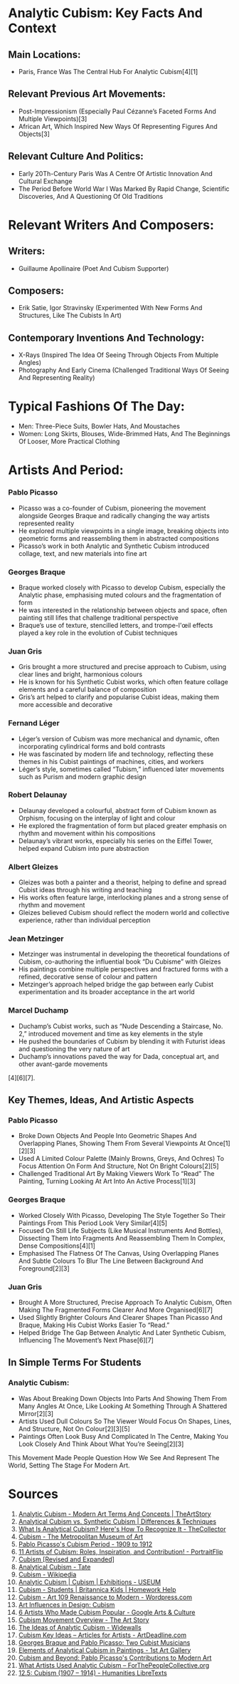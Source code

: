 # Analytic Cubism: Key Facts And Context

## Main Locations: 
- Paris, France Was The Central Hub For Analytic Cubism[4][1]

## Relevant Previous Art Movements: 
- Post-Impressionism (Especially Paul Cézanne’s Faceted Forms And Multiple Viewpoints)[3]
- African Art, Which Inspired New Ways Of Representing Figures And Objects[3]

## Relevant Culture And Politics: 
- Early 20Th-Century Paris Was A Centre Of Artistic Innovation And Cultural Exchange
- The Period Before World War I Was Marked By Rapid Change, Scientific Discoveries, And A Questioning Of Old Traditions

# Relevant Writers And Composers:

 
## Writers:
- Guillaume Apollinaire (Poet And Cubism Supporter)

## Composers:
- Erik Satie, Igor Stravinsky (Experimented With New Forms And Structures, Like The Cubists In Art)

## Contemporary Inventions And Technology: 
- X-Rays (Inspired The Idea Of Seeing Through Objects From Multiple Angles)
- Photography And Early Cinema (Challenged Traditional Ways Of Seeing And Representing Reality)

# Typical Fashions Of The Day: 
- Men: Three-Piece Suits, Bowler Hats, And Moustaches
- Women:  Long Skirts, Blouses, Wide-Brimmed Hats, And The Beginnings Of Looser, More Practical Clothing


# Artists And Period:  
### Pablo Picasso
- Picasso was a co-founder of Cubism, pioneering the movement alongside Georges Braque and radically changing the way artists represented reality
- He explored multiple viewpoints in a single image, breaking objects into geometric forms and reassembling them in abstracted compositions
- Picasso’s work in both Analytic and Synthetic Cubism introduced collage, text, and new materials into fine art

### Georges Braque
- Braque worked closely with Picasso to develop Cubism, especially the Analytic phase, emphasising muted colours and the fragmentation of form
- He was interested in the relationship between objects and space, often painting still lifes that challenge traditional perspective
- Braque’s use of texture, stencilled letters, and trompe-l'œil effects played a key role in the evolution of Cubist techniques

### Juan Gris
- Gris brought a more structured and precise approach to Cubism, using clear lines and bright, harmonious colours
- He is known for his Synthetic Cubist works, which often feature collage elements and a careful balance of composition
- Gris’s art helped to clarify and popularise Cubist ideas, making them more accessible and decorative

### Fernand Léger
- Léger’s version of Cubism was more mechanical and dynamic, often incorporating cylindrical forms and bold contrasts
- He was fascinated by modern life and technology, reflecting these themes in his Cubist paintings of machines, cities, and workers
- Léger’s style, sometimes called “Tubism,” influenced later movements such as Purism and modern graphic design

### Robert Delaunay
- Delaunay developed a colourful, abstract form of Cubism known as Orphism, focusing on the interplay of light and colour
- He explored the fragmentation of form but placed greater emphasis on rhythm and movement within his compositions
- Delaunay’s vibrant works, especially his series on the Eiffel Tower, helped expand Cubism into pure abstraction

### Albert Gleizes
- Gleizes was both a painter and a theorist, helping to define and spread Cubist ideas through his writing and teaching
- His works often feature large, interlocking planes and a strong sense of rhythm and movement
- Gleizes believed Cubism should reflect the modern world and collective experience, rather than individual perception

### Jean Metzinger
- Metzinger was instrumental in developing the theoretical foundations of Cubism, co-authoring the influential book “Du Cubisme” with Gleizes
- His paintings combine multiple perspectives and fractured forms with a refined, decorative sense of colour and pattern
- Metzinger’s approach helped bridge the gap between early Cubist experimentation and its broader acceptance in the art world

### Marcel Duchamp
- Duchamp’s Cubist works, such as “Nude Descending a Staircase, No. 2,” introduced movement and time as key elements in the style
- He pushed the boundaries of Cubism by blending it with Futurist ideas and questioning the very nature of art
- Duchamp’s innovations paved the way for Dada, conceptual art, and other avant-garde movements


[4][6][7].



## Key Themes, Ideas, And Artistic Aspects

### Pablo Picasso

- Broke Down Objects And People Into Geometric Shapes And Overlapping Planes, Showing Them From Several Viewpoints At Once[1][2][3]
- Used A Limited Colour Palette (Mainly Browns, Greys, And Ochres) To Focus Attention On Form And Structure, Not On Bright Colours[2][5]
- Challenged Traditional Art By Making Viewers Work To “Read” The Painting, Turning Looking At Art Into An Active Process[1][3]

### Georges Braque

- Worked Closely With Picasso, Developing The Style Together So Their Paintings From This Period Look Very Similar[4][5]
- Focused On Still Life Subjects (Like Musical Instruments And Bottles), Dissecting Them Into Fragments And Reassembling Them In Complex, Dense Compositions[4][1]
- Emphasised The Flatness Of The Canvas, Using Overlapping Planes And Subtle Colours To Blur The Line Between Background And Foreground[2][3]

### Juan Gris

- Brought A More Structured, Precise Approach To Analytic Cubism, Often Making The Fragmented Forms Clearer And More Organised[6][7]
- Used Slightly Brighter Colours And Clearer Shapes Than Picasso And Braque, Making His Cubist Works Easier To “Read.”
- Helped Bridge The Gap Between Analytic And Later Synthetic Cubism, Influencing The Movement’s Next Phase[6][7]



## In Simple Terms For Students


### Analytic Cubism:
- Was About Breaking Down Objects Into Parts And Showing Them From Many Angles At Once, Like Looking At Something Through A Shattered Mirror[2][3]
- Artists Used Dull Colours So The Viewer Would Focus On Shapes, Lines, And Structure, Not On Colour[2][3][5]
- Paintings Often Look Busy And Complicated In The Centre, Making You Look Closely And Think About What You’re Seeing[2][3]

This Movement Made People Question How We See And Represent The World, Setting The Stage For Modern Art.

# Sources
1. [Analytic Cubism - Modern Art Terms And Concepts | TheArtStory](https://www.theartstory.org/definition/analytic-cubism/)
2. [Analytical Cubism vs. Synthetic Cubism | Differences & Techniques](https://study.com/academy/lesson/analytic-cubism-vs-synthetic-cubism.html)
3. [What Is Analytical Cubism? Here's How To Recognize It - TheCollector](https://www.thecollector.com/what-is-analytical-cubism/)
4. [Cubism - The Metropolitan Museum of Art](https://www.metmuseum.org/toah/hd/cube/hd_cube.htm)
5. [Pablo Picasso's Cubism Period - 1909 to 1912](https://www.pablopicasso.org/cubism.jsp)
6. [11 Artists of Cubism: Roles, Inspiration, and Contribution! - PortraitFlip](https://www.portraitflip.com/blog/artists-of-cubism/)
7. [Cubism [Revised and Expanded]](https://www.rem.routledge.com/articles/overview/cubism-revised-and-expanded)
8. [Analytical Cubism - Tate](https://www.tate.org.uk/art/art-terms/a/analytical-cubism)
9. [Cubism - Wikipedia](https://en.wikipedia.org/wiki/Cubism)
10. [Analytic Cubism | Cubism | Exhibitions - USEUM](https://useum.org/exhibition/curated/cubism/analytical-cubism)
11. [Cubism - Students | Britannica Kids | Homework Help](https://kids.britannica.com/students/article/cubism/394579)
12. [Cubism - Art 109 Renaissance to Modern - Wordpress.com](https://art109textbook.wordpress.com/new-online-textbook-2-2/art-in-the-machine-age/cubism/)
13. [Art Influences in Design: Cubism](https://www.webdesigndegreecenter.org/art-influences-design-cubism/)
14. [6 Artists Who Made Cubism Popular - Google Arts & Culture](https://artsandculture.google.com/story/6-artists-who-made-cubism-popular/gwvh5Lg9G1Yrjg)
15. [Cubism Movement Overview - The Art Story](https://www.theartstory.org/movement/cubism/)
16. [The Ideas of Analytic Cubism - Widewalls](https://www.widewalls.ch/magazine/analytic-cubism)
17. [Cubism Key Ideas – Articles for Artists - ArtDeadline.com](https://artdeadline.com/articles/cubism-key-ideas/)
18. [Georges Braque and Pablo Picasso: Two Cubist Musicians](https://smarthistory.org/georges-braque-pablo-picasso-two-cubist-musicians/)
19. [Elements of Analytical Cubism in Paintings - 1st Art Gallery](https://www.1st-art-gallery.com/article/elements-of-analytical-cubism-in-paintings/)
20. [Cubism and Beyond: Pablo Picasso's Contributions to Modern Art](https://www.myartbroker.com/artist-pablo-picasso/articles/cubism-and-beyond-picasso-contributions-modern-art)
21. [What Artists Used Analytic Cubism – ForThePeopleCollective.org](https://www.forthepeoplecollective.org/what-artists-used-analytic-cubism/)
22. [12.5: Cubism (1907 – 1914) - Humanities LibreTexts](https://human.libretexts.org/courses/solano_community_college/art_002:_art_history/12:_the_modern_art_movement_(1900_ce__1930_ce)/12.05:_cubism_(1907__1914))




